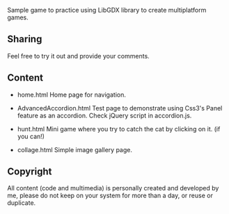 Sample game to practice using LibGDX library to create multiplatform games.


## Sharing 

Feel free to try it out and provide your comments.


## Content

- home.html
Home page for navigation.

- AdvancedAccordion.html
Test page to demonstrate using Css3's Panel feature as an accordion. Check jQuery script in accordion.js.

- hunt.html
Mini game where you try to catch the cat by clicking on it. (if you can!)

- collage.html
Simple image gallery page.

## Copyright

All content (code and multimedia) is personally created and developed by me, please do not keep on your system for more than a day, or reuse or duplicate.
